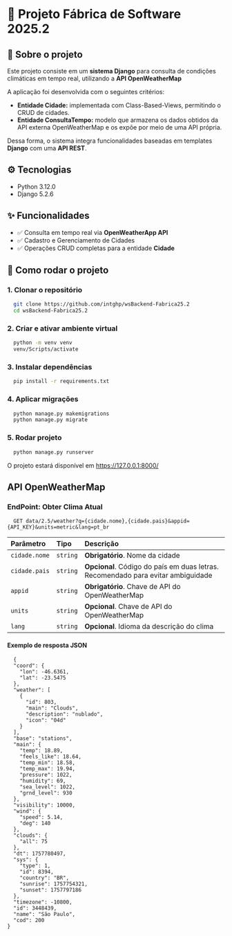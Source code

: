 
# 📘 Projeto Fábrica de Software 2025.2

## 📌 Sobre o projeto

Este projeto consiste em um **sistema Django** para consulta de condições climáticas em tempo real, utilizando a **API OpenWeatherMap**

A aplicação foi desenvolvida com o seguintes critérios:

- **Entidade Cidade:** implementada com Class-Based-Views, permitindo o CRUD de cidades.
- **Entidade ConsultaTempo:** modelo que armazena os dados obtidos da API externa OpenWeatherMap e os expõe por meio de uma API própria.

Dessa forma, o sistema integra funcionalidades baseadas em templates **Django** com uma **API REST**.

## ⚙️ Tecnologias
- Python 3.12.0
- Django 5.2.6

## ✨ Funcionalidades
- ✅ Consulta em tempo real via **OpenWeatherApp API**
- ✅ Cadastro e Gerenciamento de Cidades
- ✅ Operações CRUD completas para a entidade **Cidade**







## 🚀 Como rodar o projeto

### 1. Clonar o repositório

```bash
  git clone https://github.com/intghp/wsBackend-Fabrica25.2
  cd wsBackend-Fabrica25.2
```

### 2. Criar e ativar ambiente virtual
```bash
  python -m venv venv
  venv/Scripts/activate
```

### 3. Instalar dependências
```bash
  pip install -r requirements.txt
```

### 4. Aplicar migrações
```bash
  python manage.py makemigrations
  python manage.py migrate
```

### 5. Rodar projeto
```bash
  python manage.py runserver
```
O projeto estará disponível em https://127.0.0.1:8000/


## API OpenWeatherMap

### EndPoint: Obter Clima Atual

```http
  GET data/2.5/weather?q={cidade.nome},{cidade.pais}&appid={API_KEY}&units=metric&lang=pt_br
```

| Parâmetro   | Tipo       | Descrição                           |
| :---------- | :--------- | :---------------------------------- |
| `cidade.nome` | `string` | **Obrigatório**. Nome da cidade |
| `cidade.pais` | `string` | **Opcional**. Código do país em duas letras. Recomendado para evitar ambiguidade|
| `appid` | `string` | **Obrigatório**. Chave de API do OpenWeatherMap|
| `units` | `string` | **Opcional**. Chave de API do OpenWeatherMap|
| `lang` | `string` | **Opcional**. Idioma da descrição do clima|

#### Exemplo de resposta JSON

```http
  {
  "coord": {
    "lon": -46.6361,
    "lat": -23.5475
  },
  "weather": [
    {
      "id": 803,
      "main": "Clouds",
      "description": "nublado",
      "icon": "04d"
    }
  ],
  "base": "stations",
  "main": {
    "temp": 18.89,
    "feels_like": 18.64,
    "temp_min": 18.58,
    "temp_max": 19.94,
    "pressure": 1022,
    "humidity": 69,
    "sea_level": 1022,
    "grnd_level": 930
  },
  "visibility": 10000,
  "wind": {
    "speed": 5.14,
    "deg": 140
  },
  "clouds": {
    "all": 75
  },
  "dt": 1757780497,
  "sys": {
    "type": 1,
    "id": 8394,
    "country": "BR",
    "sunrise": 1757754321,
    "sunset": 1757797186
  },
  "timezone": -10800,
  "id": 3448439,
  "name": "São Paulo",
  "cod": 200
}
```